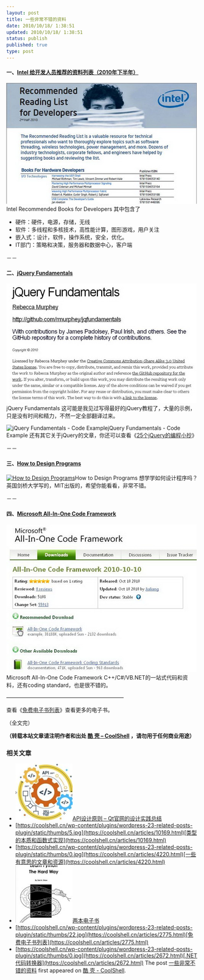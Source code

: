 ```yaml
---
layout: post
title: 一些非常不错的资料
date: 2010/10/18/ 1:38:51
updated: 2010/10/18/ 1:38:51
status: publish
published: true
type: post
---
```



#### 一、[Intel 给开发人员推荐的资料列表（2010年下半年）](http://www.intel.com/technology/rr/RRlist.pdf)


[![](../wp-content/uploads/2010/10/Intel-Recommended-Books-for-Developers.jpg "Intel Recommended Books for Developers")](http://www.intel.com/technology/rr/RRlist.pdf)Intel Recommended Books for Developers
其中包含了


* 硬件：硬件，电源，存储，无线
* 软件：多线程和多核技术，高性能计算，图形游戏，用户关注
* 嵌入式：设计，软件，操作系统，安全，优化。
* IT部门：策略和决策，服务器和数据中心，客户端



－－


#### 二、[jQuery Fundamentals](http://jqfundamentals.com/book/)


[![](../wp-content/uploads/2010/10/jQuery-Fundamentals.jpg "jQuery Fundamentals")](http://jqfundamentals.com/book/)jQuery Fundamentals
这可能是我见过写得最好的jQuery教程了，大量的示例，只是没有时间和精力，不然一定全部翻译过来。


![](../wp-content/uploads/2010/10/jQuery-Fundamentals-Code-Example.jpg "jQuery Fundamentals - Code Example")jQuery Fundamentals - Code Example
还有其它关于jQuery的文章，你还可以查看《[25个jQuery的编程小抄](https://coolshell.cn/articles/2964.html)》


－－


#### 三、[How to Design Programs](http://www.htdp.org/2003-09-26/Book/)


[![](../wp-content/uploads/2010/10/How-to-Design-Programs.jpg "How to Design Programs")](http://www.htdp.org/2003-09-26/Book/)How to Design Programs
想学学如何设计程序吗？英国剑桥大学写的，MIT出版的，希望你能看看，非常不错。


－－


#### 四、[Microsoft All-In-One Code Framework](http://1code.codeplex.com/)


[![](../wp-content/uploads/2010/10/Microsoft-All-In-One-Code-Framework.jpg "Microsoft All-In-One Code Framework")](http://1code.codeplex.com/)Microsoft All-In-One Code Framework
C++/C#/VB.NET的一站式代码和资料，还有coding standard，也是很不错的。


——————————————————————


查看《[免费电子书列表](https://coolshell.cn/articles/2775.html)》查看更多的电子书。


（全文完）



**（转载本站文章请注明作者和出处 [酷 壳 – CoolShell](https://coolshell.cn/) ，请勿用于任何商业用途）**



### 相关文章

* [![API设计原则 – Qt官网的设计实践总结](../wp-content/uploads/2017/07/api-design-300x278-2-150x150.jpg)](https://coolshell.cn/articles/18024.html)[API设计原则 – Qt官网的设计实践总结](https://coolshell.cn/articles/18024.html)
* [https://coolshell.cn/wp-content/plugins/wordpress-23-related-posts-plugin/static/thumbs/5.jpg](https://coolshell.cn/articles/10169.html)[类型的本质和函数式实现](https://coolshell.cn/articles/10169.html)
* [https://coolshell.cn/wp-content/plugins/wordpress-23-related-posts-plugin/static/thumbs/0.jpg](https://coolshell.cn/articles/4220.html)[一些有意思的文章和资源](https://coolshell.cn/articles/4220.html)
* [![两本电子书](../wp-content/uploads/2010/11/Learn-Python-The-Hard-Way-150x150.jpg)](https://coolshell.cn/articles/3270.html)[两本电子书](https://coolshell.cn/articles/3270.html)
* [https://coolshell.cn/wp-content/plugins/wordpress-23-related-posts-plugin/static/thumbs/22.jpg](https://coolshell.cn/articles/2775.html)[免费电子书列表](https://coolshell.cn/articles/2775.html)
* [https://coolshell.cn/wp-content/plugins/wordpress-23-related-posts-plugin/static/thumbs/0.jpg](https://coolshell.cn/articles/2672.html)[.NET代码转换器](https://coolshell.cn/articles/2672.html)
The post [一些非常不错的资料](https://coolshell.cn/articles/3192.html) first appeared on [酷 壳 - CoolShell](https://coolshell.cn).